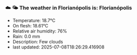 ### ☁️ 🌤️  The weather in Florianópolis is: Florianópolis

- Temperature: 18.7°C
- On flesh: 18.61°C
- Relative air humidity: 76%
- Rain: 0.0 mm
- Description: Few clouds
- last updated: 2025-07-08T18:26:29.416908
